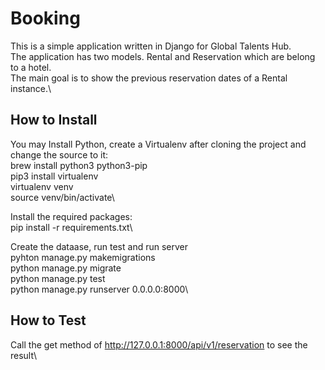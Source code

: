 # Booking

This is a simple application written in Django for Global Talents Hub.\
The application has two models. Rental and Reservation which are belong to a hotel.\
The main goal is to show the previous reservation dates of a Rental instance.\

## How to Install

You may Install Python, create a Virtualenv after cloning the project and change the source to it:\
brew install python3 python3-pip\
pip3 install virtualenv\
virtualenv venv\
source venv/bin/activate\

Install the required packages:\
pip install -r requirements.txt\

Create the dataase, run test and run server\
pyhton manage.py makemigrations\
python manage.py migrate\
python manage.py test\
python manage.py runserver 0.0.0.0:8000\

## How to Test
Call the get method of http://127.0.0.1:8000/api/v1/reservation to see the result\
